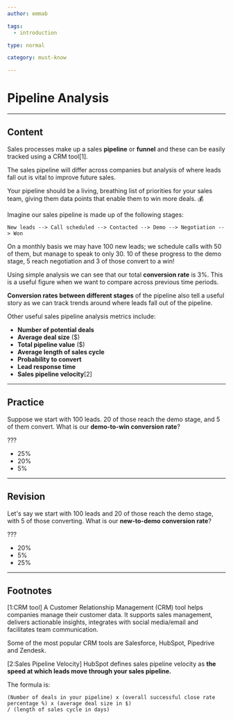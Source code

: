 ```yaml
---
author: emmab

tags:
  - introduction

type: normal

category: must-know

---
```

# Pipeline Analysis

---
## Content

Sales processes make up a sales **pipeline** or **funnel** and these can be easily tracked using a CRM tool[1].

The sales pipeline will differ across companies but analysis of where leads fall out is vital to improve future sales.

Your pipeline should be a living, breathing list of priorities for your sales team, giving them data points that enable them to win more deals. 💰

Imagine our sales pipeline is made up of the following stages:

```
New leads --> Call scheduled --> Contacted --> Demo --> Negotiation --> Won
```

On a monthly basis we may have 100 new leads; we schedule calls with 50 of them, but manage to speak to only 30. 10 of these progress to the demo stage, 5 reach negotiation and 3 of those convert to a win!

Using simple analysis we can see that our total **conversion rate** is 3%. This is a useful figure when we want to compare across previous time periods.

**Conversion rates between different stages** of the pipeline also tell a useful story as we can track trends around where leads fall out of the pipeline. 

Other useful sales pipeline analysis metrics include:
- **Number of potential deals**
- **Average deal size** ($)
- **Total pipeline value** ($)
- **Average length of sales cycle**
- **Probability to convert**
- **Lead response time**
- **Sales pipeline velocity**[2]

---
## Practice

Suppose we start with 100 leads. 20 of those reach the demo stage, and 5 of them convert. What is our **demo-to-win conversion rate**?

???

* 25%
* 20%
* 5%

---
## Revision

Let's say we start with 100 leads and 20 of those reach the demo stage, with 5 of those converting. What is our **new-to-demo conversion rate**?

???

* 20%
* 5%
* 25%

---
## Footnotes

[1:CRM tool]
A Customer Relationship Management (CRM) tool helps companies manage their customer data. It supports sales management, delivers actionable insights, integrates with social media/email and facilitates team communication.

Some of the most popular CRM tools are Salesforce, HubSpot, Pipedrive and Zendesk.

[2:Sales Pipeline Velocity]
HubSpot defines sales pipeline velocity as **the speed at which leads move through your sales pipeline.**

The formula is:

```
(Number of deals in your pipeline) x (overall successful close rate percentage %) x (average deal size in $) 
/ (length of sales cycle in days)
```
 
